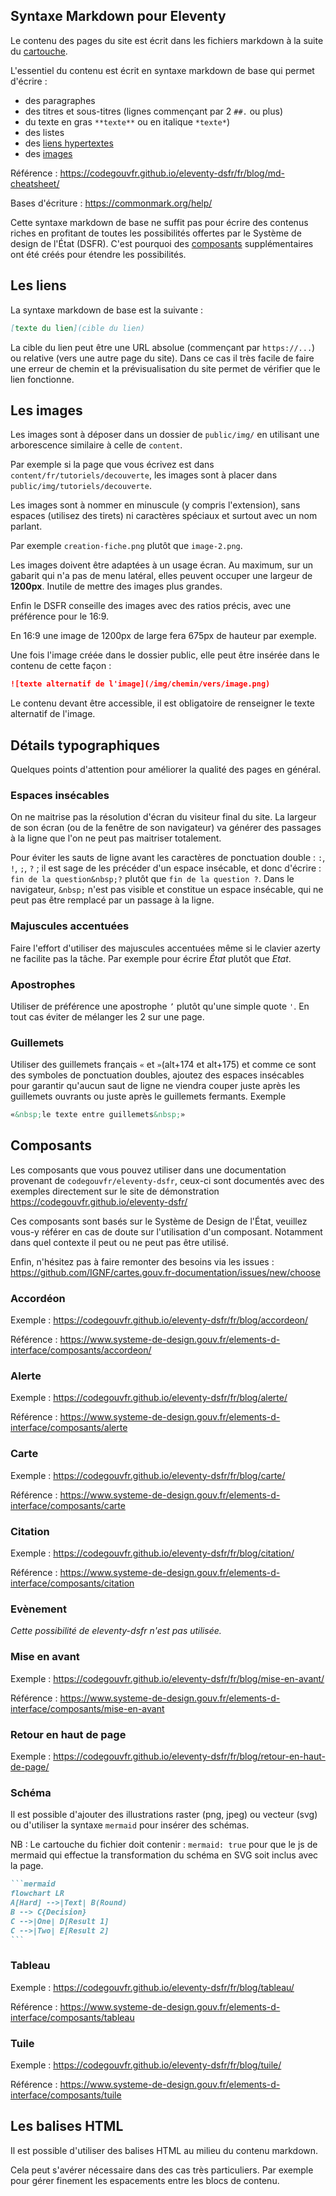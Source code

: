 ## Syntaxe Markdown pour Eleventy

Le contenu des pages du site est écrit dans les fichiers markdown à la suite du [cartouche](./cartouche.md).

L'essentiel du contenu est écrit en syntaxe markdown de base qui permet d'écrire :

- des paragraphes
- des titres et sous-titres (lignes commençant par 2 `##.` ou plus)
- du texte en gras `**texte**` ou en italique `*texte*`)
- des listes
- des [liens hypertextes](#les-liens)
- des [images](#les-images)

Référence : https://codegouvfr.github.io/eleventy-dsfr/fr/blog/md-cheatsheet/

Bases d'écriture : https://commonmark.org/help/

Cette syntaxe markdown de base ne suffit pas pour écrire des contenus riches en profitant de toutes les possibilités offertes par le Système de design de l'État (DSFR). C'est pourquoi des [composants](#composants) supplémentaires ont été créés pour étendre les possibilités.

## Les liens

La syntaxe markdown de base est la suivante :

```md
[texte du lien](cible du lien)
```

La cible du lien peut être une URL absolue (commençant par `https://...`) ou relative (vers une autre page du site). Dans ce cas il très facile de faire une erreur de chemin et la prévisualisation du site permet de vérifier que le lien fonctionne.

## Les images

Les images sont à déposer dans un dossier de `public/img/` en utilisant une arborescence similaire à celle de `content`.

Par exemple si la page que vous écrivez est dans `content/fr/tutoriels/decouverte`, les images sont à placer dans `public/img/tutoriels/decouverte`.

Les images sont à nommer en minuscule (y compris l'extension), sans espaces (utilisez des tirets) ni caractères spéciaux et surtout avec un nom parlant.

Par exemple `creation-fiche.png` plutôt que `image-2.png`.

Les images doivent être adaptées à un usage écran. Au maximum, sur un gabarit qui n'a pas de menu latéral, elles peuvent occuper une largeur de **1200px**. Inutile de mettre des images plus grandes.

Enfin le DSFR conseille des images avec des ratios précis, avec une préférence pour le 16:9.

En 16:9 une image de 1200px de large fera 675px de hauteur par exemple.

Une fois l'image créée dans le dossier public, elle peut être insérée dans le contenu de cette façon :

```md
![texte alternatif de l'image](/img/chemin/vers/image.png)
```

Le contenu devant être accessible, il est obligatoire de renseigner le texte alternatif de l'image.

## Détails typographiques

Quelques points d'attention pour améliorer la qualité des pages en général.

### Espaces insécables

On ne maitrise pas la résolution d'écran du visiteur final du site. La largeur de son écran (ou de la fenêtre de son navigateur) va générer des passages à la ligne que l'on ne peut pas maitriser totalement.

Pour éviter les sauts de ligne avant les caractères de ponctuation double : `:`, `!`, `;`, `?` ; il est sage de les précéder d'un espace insécable, et donc d'écrire : `fin de la question&nbsp;?` plutôt que `fin de la question ?`. Dans le navigateur, `&nbsp;` n'est pas visible et constitue un espace insécable, qui ne peut pas être remplacé par un passage à la ligne.

### Majuscules accentuées

Faire l'effort d'utiliser des majuscules accentuées même si le clavier azerty ne facilite pas la tâche. Par exemple pour écrire _État_ plutôt que _Etat_.

### Apostrophes

Utiliser de préférence une apostrophe `’` plutôt qu'une simple quote `'`. En tout cas éviter de mélanger les 2 sur une page.

### Guillemets

Utiliser des guillemets français `«` et `»`(alt+174 et alt+175) et comme ce sont des symboles de ponctuation doubles, ajoutez des espaces insécables pour garantir qu'aucun saut de ligne ne viendra couper juste après les guillemets ouvrants ou juste après le guillemets fermants. Exemple

```md
«&nbsp;le texte entre guillemets&nbsp;»
```

## Composants

Les composants que vous pouvez utiliser dans une documentation provenant de `codegouvfr/eleventy-dsfr`, ceux-ci sont documentés avec des exemples directement sur le site de démonstration https://codegouvfr.github.io/eleventy-dsfr/

Ces composants sont basés sur le Système de Design de l'État, veuillez vous-y référer en cas de doute sur l'utilisation d'un composant. Notamment dans quel contexte il peut ou ne peut pas être utilisé.

Enfin, n'hésitez pas à faire remonter des besoins via les issues : https://github.com/IGNF/cartes.gouv.fr-documentation/issues/new/choose

### Accordéon

Exemple : https://codegouvfr.github.io/eleventy-dsfr/fr/blog/accordeon/

Référence : https://www.systeme-de-design.gouv.fr/elements-d-interface/composants/accordeon/

### Alerte

Exemple : https://codegouvfr.github.io/eleventy-dsfr/fr/blog/alerte/

Référence : https://www.systeme-de-design.gouv.fr/elements-d-interface/composants/alerte

### Carte

Exemple : https://codegouvfr.github.io/eleventy-dsfr/fr/blog/carte/

Référence : https://www.systeme-de-design.gouv.fr/elements-d-interface/composants/carte

### Citation

Exemple : https://codegouvfr.github.io/eleventy-dsfr/fr/blog/citation/

Référence : https://www.systeme-de-design.gouv.fr/elements-d-interface/composants/citation

### Evènement

_Cette possibilité de eleventy-dsfr n'est pas utilisée._

### Mise en avant

Exemple : https://codegouvfr.github.io/eleventy-dsfr/fr/blog/mise-en-avant/

Référence : https://www.systeme-de-design.gouv.fr/elements-d-interface/composants/mise-en-avant

### Retour en haut de page

Exemple : https://codegouvfr.github.io/eleventy-dsfr/fr/blog/retour-en-haut-de-page/

### Schéma

Il est possible d'ajouter des illustrations raster (png, jpeg) ou vecteur (svg) ou d'utiliser la syntaxe `mermaid` pour insérer des schémas.

NB : Le cartouche du fichier doit contenir : `mermaid: true` pour que le js de mermaid qui effectue la transformation du schéma en SVG soit inclus avec la page.

````md
```mermaid
flowchart LR
A[Hard] -->|Text| B(Round)
B --> C{Decision}
C -->|One| D[Result 1]
C -->|Two| E[Result 2]
```
````

### Tableau

Exemple : https://codegouvfr.github.io/eleventy-dsfr/fr/blog/tableau/

Référence : https://www.systeme-de-design.gouv.fr/elements-d-interface/composants/tableau

### Tuile

Exemple : https://codegouvfr.github.io/eleventy-dsfr/fr/blog/tuile/

Référence : https://www.systeme-de-design.gouv.fr/elements-d-interface/composants/tuile

## Les balises HTML

Il est possible d'utiliser des balises HTML au milieu du contenu markdown.

Cela peut s'avérer nécessaire dans des cas très particuliers. Par exemple pour gérer finement les espacements entre les blocs de contenu.
